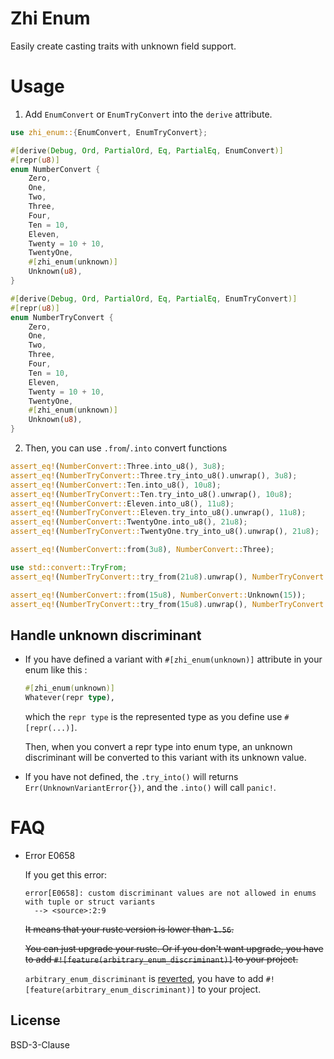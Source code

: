 # Zhi Enum

Easily create casting traits with unknown field support.

# Usage

1. Add `EnumConvert` or `EnumTryConvert` into the `derive` attribute.

```rust
use zhi_enum::{EnumConvert, EnumTryConvert};

#[derive(Debug, Ord, PartialOrd, Eq, PartialEq, EnumConvert)]
#[repr(u8)]
enum NumberConvert {
    Zero,
    One,
    Two,
    Three,
    Four,
    Ten = 10,
    Eleven,
    Twenty = 10 + 10,
    TwentyOne,
    #[zhi_enum(unknown)]
    Unknown(u8),
}

#[derive(Debug, Ord, PartialOrd, Eq, PartialEq, EnumTryConvert)]
#[repr(u8)]
enum NumberTryConvert {
    Zero,
    One,
    Two,
    Three,
    Four,
    Ten = 10,
    Eleven,
    Twenty = 10 + 10,
    TwentyOne,
    #[zhi_enum(unknown)]
    Unknown(u8),
}

```

2. Then, you can use `.from`/`.into` convert functions

```rust
assert_eq!(NumberConvert::Three.into_u8(), 3u8);
assert_eq!(NumberTryConvert::Three.try_into_u8().unwrap(), 3u8);
assert_eq!(NumberConvert::Ten.into_u8(), 10u8);
assert_eq!(NumberTryConvert::Ten.try_into_u8().unwrap(), 10u8);
assert_eq!(NumberConvert::Eleven.into_u8(), 11u8);
assert_eq!(NumberTryConvert::Eleven.try_into_u8().unwrap(), 11u8);
assert_eq!(NumberConvert::TwentyOne.into_u8(), 21u8);
assert_eq!(NumberTryConvert::TwentyOne.try_into_u8().unwrap(), 21u8);

assert_eq!(NumberConvert::from(3u8), NumberConvert::Three);

use std::convert::TryFrom;
assert_eq!(NumberTryConvert::try_from(21u8).unwrap(), NumberTryConvert::TwentyOne);

assert_eq!(NumberConvert::from(15u8), NumberConvert::Unknown(15));
assert_eq!(NumberTryConvert::try_from(15u8).unwrap(), NumberTryConvert::Unknown(15));
```

## Handle unknown discriminant

* If you have defined a variant with `#[zhi_enum(unknown)]` attribute in your enum like this :
  ```rust
  #[zhi_enum(unknown)]
  Whatever(repr type),
  ```
  which the `repr type` is the represented type as you define use `#[repr(...)]`.

  Then, when you convert a repr type into enum type, an unknown discriminant will be converted
  to this variant with its unknown value.

* If you have not defined, the `.try_into()` will returns `Err(UnknownVariantError{})`, and the
  `.into()` will call `panic!`.

# FAQ
* Error E0658

  If you get this error: 
  ```
  error[E0658]: custom discriminant values are not allowed in enums with tuple or struct variants
    --> <source>:2:9
  ```
  ~~It means that your rustc version is lower than `1.56`.~~
  
  ~~You can just upgrade your rustc. Or if you don't want upgrade, you have to add `#![feature(arbitrary_enum_discriminant)]` to your project.~~

  `arbitrary_enum_discriminant` is [reverted](https://github.com/rust-lang/rust/pull/89884), you have to add `#![feature(arbitrary_enum_discriminant)]` to your project.


## License
BSD-3-Clause
